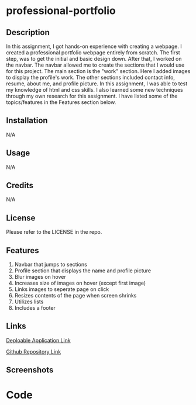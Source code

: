 # professional-portfolio


## Description

In this assignment, I got hands-on experience with creating a webpage. I created a professional portfolio webpage entirely from scratch. The first step, was to get the initial and basic design down. After that, I worked on the navbar. The navbar allowed me to create the sections that I would use for this project. The main section is the "work" section. Here I added images to display the profile's work. The other sections included contact info, resume, about me, and profile picture. In this assignment, I was able to test my knowledge of html and css skills. I also learned some new techniques through my own research for this assignment. I have listed some of the topics/features in the Features section below.

## Installation

N/A

## Usage

N/A

## Credits

N/A

## License

Please refer to the LICENSE in the repo.


## Features

1) Navbar that jumps to sections
2) Profile section that displays the name and profile picture
3) Blur images on hover
4) Increases size of images on hover (except first image)
5) Links images to seperate page on click
6) Resizes contents of the page when screen shrinks
7) Utilizes lists
8) Includes a footer

## Links

[Deploable Application Link](https://danialmirza99.github.io/professional-portfolio/)

[Github Repository Link](https://github.com/danialmirza99/professional-portfolio)


## Screenshots

# Code
